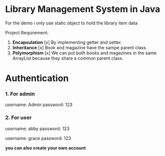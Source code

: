 # Library Management System in Java
For the demo i only use static object to hold the library item data

Project Requirement:
1. **Encapsulation** [x]
    By implementing getter and setter.
2. **Inheritance** [x]
    Book and magazine have the sampe parent class.
3. **Polymorphism** [x]
    We can put both books and magazines in the same ArrayList because they share a common parent class.


# Authentication
### 1. For admin
username: Admin
password: 123
### 2. For user
username: abby
password: 123

username: grace
password: 123

**you can also create your own account**